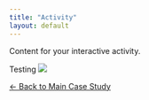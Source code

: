 ```yaml
---
title: "Activity"
layout: default
---
```

Content for your interactive activity.

Testing ![](image/500x300.png)


[← Back to Main Case Study](/casestudy)
